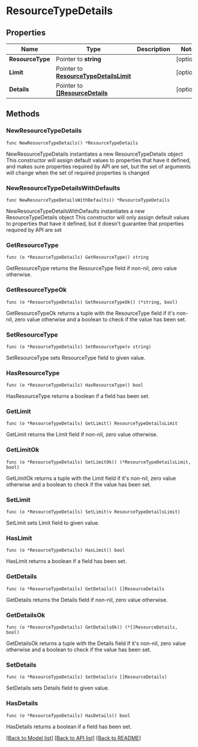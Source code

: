 # ResourceTypeDetails

## Properties

Name | Type | Description | Notes
------------ | ------------- | ------------- | -------------
**ResourceType** | Pointer to **string** |  | [optional] 
**Limit** | Pointer to [**ResourceTypeDetailsLimit**](ResourceTypeDetailsLimit.md) |  | [optional] 
**Details** | Pointer to [**[]ResourceDetails**](ResourceDetails.md) |  | [optional] 

## Methods

### NewResourceTypeDetails

`func NewResourceTypeDetails() *ResourceTypeDetails`

NewResourceTypeDetails instantiates a new ResourceTypeDetails object
This constructor will assign default values to properties that have it defined,
and makes sure properties required by API are set, but the set of arguments
will change when the set of required properties is changed

### NewResourceTypeDetailsWithDefaults

`func NewResourceTypeDetailsWithDefaults() *ResourceTypeDetails`

NewResourceTypeDetailsWithDefaults instantiates a new ResourceTypeDetails object
This constructor will only assign default values to properties that have it defined,
but it doesn't guarantee that properties required by API are set

### GetResourceType

`func (o *ResourceTypeDetails) GetResourceType() string`

GetResourceType returns the ResourceType field if non-nil, zero value otherwise.

### GetResourceTypeOk

`func (o *ResourceTypeDetails) GetResourceTypeOk() (*string, bool)`

GetResourceTypeOk returns a tuple with the ResourceType field if it's non-nil, zero value otherwise
and a boolean to check if the value has been set.

### SetResourceType

`func (o *ResourceTypeDetails) SetResourceType(v string)`

SetResourceType sets ResourceType field to given value.

### HasResourceType

`func (o *ResourceTypeDetails) HasResourceType() bool`

HasResourceType returns a boolean if a field has been set.

### GetLimit

`func (o *ResourceTypeDetails) GetLimit() ResourceTypeDetailsLimit`

GetLimit returns the Limit field if non-nil, zero value otherwise.

### GetLimitOk

`func (o *ResourceTypeDetails) GetLimitOk() (*ResourceTypeDetailsLimit, bool)`

GetLimitOk returns a tuple with the Limit field if it's non-nil, zero value otherwise
and a boolean to check if the value has been set.

### SetLimit

`func (o *ResourceTypeDetails) SetLimit(v ResourceTypeDetailsLimit)`

SetLimit sets Limit field to given value.

### HasLimit

`func (o *ResourceTypeDetails) HasLimit() bool`

HasLimit returns a boolean if a field has been set.

### GetDetails

`func (o *ResourceTypeDetails) GetDetails() []ResourceDetails`

GetDetails returns the Details field if non-nil, zero value otherwise.

### GetDetailsOk

`func (o *ResourceTypeDetails) GetDetailsOk() (*[]ResourceDetails, bool)`

GetDetailsOk returns a tuple with the Details field if it's non-nil, zero value otherwise
and a boolean to check if the value has been set.

### SetDetails

`func (o *ResourceTypeDetails) SetDetails(v []ResourceDetails)`

SetDetails sets Details field to given value.

### HasDetails

`func (o *ResourceTypeDetails) HasDetails() bool`

HasDetails returns a boolean if a field has been set.


[[Back to Model list]](../README.md#documentation-for-models) [[Back to API list]](../README.md#documentation-for-api-endpoints) [[Back to README]](../README.md)



